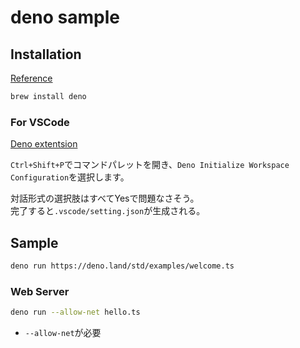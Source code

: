 # deno sample

## Installation

[Reference](https://deno.land/manual@v1.8.2/getting_started/installation)

```zsh
brew install deno
```

### For VSCode

[Deno extentsion](https://marketplace.visualstudio.com/items?itemName=denoland.vscode-deno)

`Ctrl+Shift+P`でコマンドパレットを開き、`Deno Initialize Workspace Configuration`を選択します。

対話形式の選択肢はすべてYesで問題なさそう。  
完了すると`.vscode/setting.json`が生成される。

## Sample

```zsh
deno run https://deno.land/std/examples/welcome.ts
```

### Web Server

```zsh
deno run --allow-net hello.ts
```

* `--allow-net`が必要
